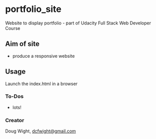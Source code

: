 # portfolio_site
Website to display portfolio - part of Udacity Full Stack Web Developer Course

## Aim of site
- produce a responsive website

## Usage
Launch the index.html in a browser

### To-Dos
- lots!

### Creator
Doug Wight, dcfwight@gmail.com
